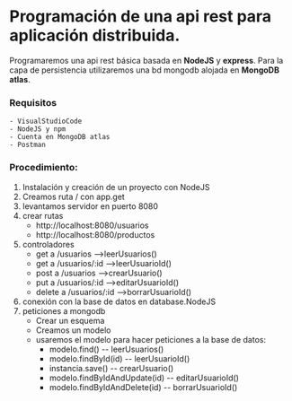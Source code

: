 # Programación de una api rest para aplicación distribuida.
Programaremos una api rest básica basada en **NodeJS** y **express**. 
Para la capa de persistencia utilizaremos una bd mongodb alojada en **MongoDB atlas**.
### Requisitos
    - VisualStudioCode
    - NodeJS y npm
    - Cuenta en MongoDB atlas
    - Postman
### Procedimiento:
1. Instalación y creación de un proyecto con NodeJS
2. Creamos ruta / con app.get
3. levantamos servidor en puerto 8080
4. crear rutas
    - http://localhost:8080/usuarios
    - http://localhost:8080/productos
5. controladores
    - get a /usuarios -->leerUsuarios()
    - get a /usuarios/:id -->leerUsuarioId()
    - post a /usuarios -->crearUsuario()
    - put a /usuarios/:id -->editarUsuarioId()
    - delete a /usuarios/:id -->borrarUsuarioId()
6. conexión con la base de datos en database.NodeJS
7. peticiones a mongodb 
    - Crear un esquema
    - Creamos un modelo
    - usaremos el modelo para hacer peticiones a la base de datos:
        - modelo.find() -- leerUsuarios()
        - modelo.findById(id) -- leerUsuarioId()
        - instancia.save() -- crearUsuario()
        - modelo.findByIdAndUpdate(id) -- editarUsuarioId()
        - modelo.findByIdAndDelete(id) -- borrarUsuarioId()
